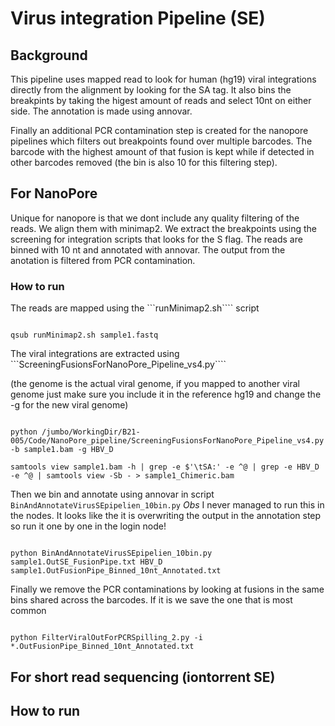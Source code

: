 # Virus integration Pipeline (SE)

## Background

This pipeline uses mapped read to look for human (hg19) viral integrations directly from the alignment by looking for the SA tag. It also bins the breakpints by taking the higest amount of reads and select 10nt on either side. The annotation is made using annovar. 

Finally an additional PCR contamination step is created for the nanopore pipelines which filters out breakpoints found over multiple barcodes. The barcode with the highest amount of that fusion is kept while if detected in other barcodes removed (the bin is also 10 for this filtering step). 

## For NanoPore

Unique for nanopore is that we dont include any quality filtering of the reads. We align them with minimap2. We extract the breakpoints using the screening for integration scripts that looks for the S flag. The reads are binned with 10 nt and annotated with annovar. The output from the anotation is filtered from PCR contamination.


### How to run 


The reads are mapped using the ```runMinimap2.sh```` script


```

qsub runMinimap2.sh sample1.fastq

```

The viral integrations are extracted using ```ScreeningFusionsForNanoPore_Pipeline_vs4.py````

(the genome is the actual viral genome, if you mapped to another viral genome just make sure you include it in the reference hg19 and change the -g for the new viral genome)

```

python /jumbo/WorkingDir/B21-005/Code/NanoPore_pipeline/ScreeningFusionsForNanoPore_Pipeline_vs4.py -b sample1.bam -g HBV_D

samtools view sample1.bam -h | grep -e $'\tSA:' -e ^@ | grep -e HBV_D -e ^@ | samtools view -Sb - > sample1_Chimeric.bam

```

Then we bin and annotate using annovar in script ```BinAndAnnotateVirusSEpipelien_10bin.py``` *Obs* I never managed to run this in the nodes. It looks like the it is overwriting the output in the annotation step so run it one by one in the login node! 


```

python BinAndAnnotateVirusSEpipelien_10bin.py sample1.OutSE_FusionPipe.txt HBV_D sample1.OutFusionPipe_Binned_10nt_Annotated.txt

```

Finally we remove the PCR contaminations by looking at fusions in the same bins shared across the barcodes. If it is we save the one that is most common 

```

python FilterViralOutForPCRSpilling_2.py -i *.OutFusionPipe_Binned_10nt_Annotated.txt

```


## For short read sequencing (iontorrent SE)



## How to run